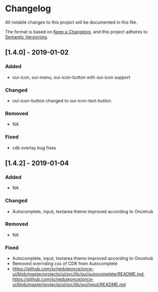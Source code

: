 # Changelog

All notable changes to this project will be documented in this file.

The format is based on [Keep a Changelog](https://keepachangelog.com/en/1.0.0/),
and this project adheres to [Semantic Versioning](https://semver.org/spec/v2.0.0.html).

## [1.4.0] - 2019-01-02

### Added

- oui-icon, oui-menu, oui-icon-button with oui-icon support

### Changed

- oui-icon-button changed to oui-icon-text-button

### Removed

- NA

### Fixed

- cdk overlay bug fixes

## [1.4.2] - 2019-01-04

### Added

- NA

### Changed

- Autocomplete, input, textarea theme improved according to Oncehub

### Removed

- NA

### Fixed

- Autocomplete, input, textarea theme improved according to Oncehub
- Removed overriding css of CDK from Autocomplete
- https://github.com/scheduleonce/once-ui/blob/master/projects/ui/src/lib/oui/autocomplete/README.md, https://github.com/scheduleonce/once-ui/blob/master/projects/ui/src/lib/oui/input/README.md
